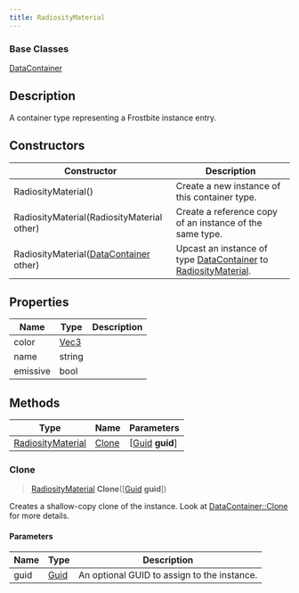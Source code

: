 ```yaml
---
title: RadiosityMaterial
---
```

### Base Classes

[DataContainer](/vext/ref/shared/class/datacontainer)

## Description

A container type representing a Frostbite instance entry.

## Constructors

| Constructor                                                                  | Description                                                                                                               |
| ---------------------------------------------------------------------------- | ------------------------------------------------------------------------------------------------------------------------- |
| RadiosityMaterial()                                                          | Create a new instance of this container type.                                                                             |
| RadiosityMaterial(RadiosityMaterial other)                                   | Create a reference copy of an instance of the same type.                                                                  |
| RadiosityMaterial([DataContainer](/vext/ref/shared/class/datacontainer) other) | Upcast an instance of type [DataContainer](/vext/ref/shared/class/datacontainer) to [RadiosityMaterial](/vext/ref/fb/radiositymaterial/). |

## Properties

| Name     | Type                              | Description |
| -------- | --------------------------------- | ----------- |
| color    | [Vec3](/vext/ref/shared/class/vec3) |             |
| name     | string                            |             |
| emissive | bool                              |             |

## Methods

| Type                                   | Name            | Parameters                                     |
| -------------------------------------- | --------------- | ---------------------------------------------- |
| [RadiosityMaterial](/vext/ref/fb/radiositymaterial/) | [Clone](#clone) | \[[Guid](/vext/ref/shared/class/guid) **guid**\] |

### Clone

> [RadiosityMaterial](/vext/ref/fb/radiositymaterial/) **Clone**(\[[Guid](/vext/ref/shared/class/guid) **guid**\])

Creates a shallow-copy clone of the instance. Look at [DataContainer::Clone](/vext/ref/shared/class/datacontainer#clone) for more details.

#### Parameters

| Name | Type         | Description                                 |
| ---- | ------------ | ------------------------------------------- |
| guid | [Guid](/vext/ref/shared/class/guid/) | An optional GUID to assign to the instance. |
